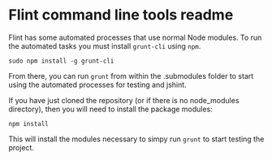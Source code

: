 # Flint command line tools readme
Flint has some automated processes that use normal Node modules. To run the automated tasks you must install `grunt-cli` using `npm`.

	sudo npm install -g grunt-cli

From there, you can run `grunt` from within the .submodules folder to start using the automated processes for testing and jshint.

If you have just cloned the repository (or if there is no node_modules directory), then you will need to install the package modules:

	npm install

This will install the modules necessary to simpy run `grunt` to start testing the project.